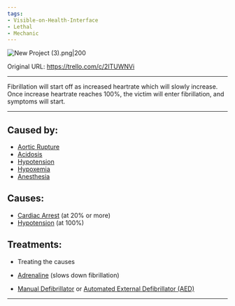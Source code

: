 ```yaml
---
tags:
- Visible-on-Health-Interface
- Lethal
- Mechanic
---
```


![New Project (3).png\|200](/Heart/Fibrillation%20-%20Attachments/6718845db30472d958dd7b49.png)

Original URL: https://trello.com/c/2ITUWNVi

---

Fibrillation will start off as increased heartrate which will slowly increase. Once increase heartrate reaches 100%, the victim will enter fibrillation, and symptoms will start.

---

## Caused by:

- [Aortic Rupture](../Torso/Aortic%20Rupture.md)
- [Acidosis](../Blood/Acidosis.md)
- [Hypotension](../Blood/Hypotension.md)
- [Hypoxemia](../Blood/Hypoxemia.md)
- [Anesthesia](../Torso/Anesthesia.md)

## Causes:

- [Cardiac Arrest](Cardiac%20Arrest.md) (at 20% or more)
- [Hypotension](../Blood/Hypotension.md) (at 100%)

## Treatments:

- Treating the causes

- [Adrenaline](../Items/Adrenaline.md) (slows down fibrillation)
- [Manual Defibrillator](../Items/Manual%20Defibrillator.md) or [Automated External Defibrillator (AED)](../Items/Automated%20External%20Defibrillator%20(AED).md)

---

